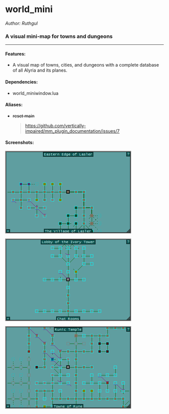 # world_mini

*Author: Ruthgul*<br />

### A visual mini-map for towns and dungeons
---
#### Features:
* A visual map of towns, cities, and dungeons with a complete database of all Alyria and its planes.

#### Dependencies:
* world_miniwindow.lua

#### Aliases:
* ~~reset main~~
  > https://github.com/vertically-impaired/mm_plugin_documentation/issues/7

#### Screenshots:

![screenshot-captures](assets/images/world_mini_1.png)

![screenshot-captures](assets/images/world_mini_2.png)

![screenshot-captures](assets/images/world_mini_3.png)
